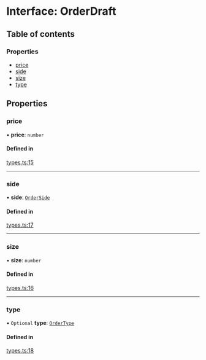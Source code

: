 # Interface: OrderDraft

## Table of contents

### Properties

- [price](../wiki/OrderDraft#price)
- [side](../wiki/OrderDraft#side)
- [size](../wiki/OrderDraft#size)
- [type](../wiki/OrderDraft#type)

## Properties

### price

• **price**: `number`

#### Defined in

[types.ts:15](https://github.com/mango-run/mango-run-core/blob/a90ccad/src/types.ts#L15)

___

### side

• **side**: [`OrderSide`](../wiki/OrderSide)

#### Defined in

[types.ts:17](https://github.com/mango-run/mango-run-core/blob/a90ccad/src/types.ts#L17)

___

### size

• **size**: `number`

#### Defined in

[types.ts:16](https://github.com/mango-run/mango-run-core/blob/a90ccad/src/types.ts#L16)

___

### type

• `Optional` **type**: [`OrderType`](../wiki/OrderType)

#### Defined in

[types.ts:18](https://github.com/mango-run/mango-run-core/blob/a90ccad/src/types.ts#L18)
